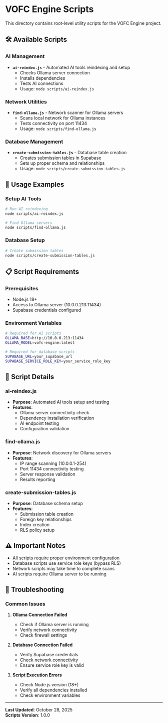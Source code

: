 # VOFC Engine Scripts

This directory contains root-level utility scripts for the VOFC Engine project.

## 🛠️ **Available Scripts**

### **AI Management**
- **`ai-reindex.js`** - Automated AI tools reindexing and setup
  - Checks Ollama server connection
  - Installs dependencies
  - Tests AI connections
  - Usage: `node scripts/ai-reindex.js`

### **Network Utilities**
- **`find-ollama.js`** - Network scanner for Ollama servers
  - Scans local network for Ollama instances
  - Tests connectivity on port 11434
  - Usage: `node scripts/find-ollama.js`

### **Database Management**
- **`create-submission-tables.js`** - Database table creation
  - Creates submission tables in Supabase
  - Sets up proper schema and relationships
  - Usage: `node scripts/create-submission-tables.js`

## 🚀 **Usage Examples**

### **Setup AI Tools**
```bash
# Run AI reindexing
node scripts/ai-reindex.js

# Find Ollama servers
node scripts/find-ollama.js
```

### **Database Setup**
```bash
# Create submission tables
node scripts/create-submission-tables.js
```

## 📋 **Script Requirements**

### **Prerequisites**
- Node.js 18+
- Access to Ollama server (10.0.0.213:11434)
- Supabase credentials configured

### **Environment Variables**
```bash
# Required for AI scripts
OLLAMA_BASE=http://10.0.0.213:11434
OLLAMA_MODEL=vofc-engine:latest

# Required for database scripts
SUPABASE_URL=your_supabase_url
SUPABASE_SERVICE_ROLE_KEY=your_service_role_key
```

## 🔧 **Script Details**

### **ai-reindex.js**
- **Purpose**: Automated AI tools setup and testing
- **Features**:
  - Ollama server connectivity check
  - Dependency installation verification
  - AI endpoint testing
  - Configuration validation

### **find-ollama.js**
- **Purpose**: Network discovery for Ollama servers
- **Features**:
  - IP range scanning (10.0.0.1-254)
  - Port 11434 connectivity testing
  - Server response validation
  - Results reporting

### **create-submission-tables.js**
- **Purpose**: Database schema setup
- **Features**:
  - Submission table creation
  - Foreign key relationships
  - Index creation
  - RLS policy setup

## ⚠️ **Important Notes**

- All scripts require proper environment configuration
- Database scripts use service role keys (bypass RLS)
- Network scripts may take time to complete scans
- AI scripts require Ollama server to be running

## 🐛 **Troubleshooting**

### **Common Issues**
1. **Ollama Connection Failed**
   - Check if Ollama server is running
   - Verify network connectivity
   - Check firewall settings

2. **Database Connection Failed**
   - Verify Supabase credentials
   - Check network connectivity
   - Ensure service role key is valid

3. **Script Execution Errors**
   - Check Node.js version (18+)
   - Verify all dependencies installed
   - Check environment variables

---

**Last Updated**: October 28, 2025  
**Scripts Version**: 1.0.0
